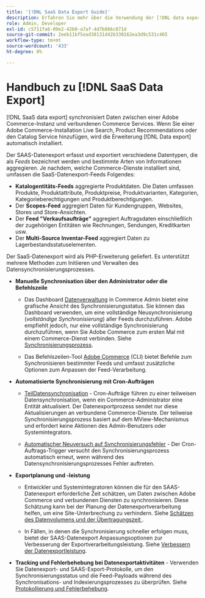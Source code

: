 ```yaml
---
title: '[!DNL SaaS Data Export Guide]'
description: Erfahren Sie mehr über die Verwendung der [!DNL data export] Erweiterung für Adobe Commerce SaaS-Dienste, die Daten zwischen Adobe Commerce und verbundenen Commerce-Diensten synchronisieren.
role: Admin, Developer
exl-id: c5711fa6-09e2-42b0-a7af-4d7b866c871d
source-git-commit: 2eeb11bf5ead38131d42b330162ea3d9c531c465
workflow-type: tm+mt
source-wordcount: '433'
ht-degree: 0%

---
```


# Handbuch zu [!DNL SaaS Data Export]

[!DNL SaaS data export] synchronisiert Daten zwischen einer Adobe Commerce-Instanz und verbundenen Commerce Services. Wenn Sie einer Adobe Commerce-Installation Live Search, Product Recommendations oder den Catalog Service hinzufügen, wird die Erweiterung [!DNL Data export] automatisch installiert.

Der SAAS-Datenexport erfasst und exportiert verschiedene Datentypen, die als _Feeds_ bezeichnet werden und bestimmte Arten von Informationen aggregieren. Je nachdem, welche Commerce-Dienste installiert sind, umfassen die SaaS-Datenexport-Feeds Folgendes:

- **Katalogentitäts-Feeds** aggregierte Produktdaten. Die Daten umfassen Produkte, Produktattribute, Produktpreise, Produktvarianten, Kategorien, Kategorieberechtigungen und Produktberechtigungen.
- Der **Scopes-Feed** aggregiert Daten für Kundengruppen, Websites, Stores und Store-Ansichten.
- Der **Feed &quot;Verkaufsaufträge&quot;** aggregiert Auftragsdaten einschließlich der zugehörigen Entitäten wie Rechnungen, Sendungen, Kreditkarten usw.
- Der **Multi-Source Inventar-Feed** aggregiert Daten zu Lagerbestandsstatuselementen.

Der SaaS-Datenexport wird als PHP-Erweiterung geliefert. Es unterstützt mehrere Methoden zum Initiieren und Verwalten des Datensynchronisierungsprozesses.

- **Manuelle Synchronisation über den Administrator oder die Befehlszeile**

   - Das Dashboard [Datenverwaltung](https://experienceleague.adobe.com/en/docs/commerce-admin/systems/data-transfer/data-dashboard) in Commerce Admin bietet eine grafische Ansicht des Synchronisierungsstatus. Sie können das Dashboard verwenden, um eine vollständige Neusynchronisierung (_vollständige Synchronisierung_) aller Feeds durchzuführen. Adobe empfiehlt jedoch, nur eine vollständige Synchronisierung durchzuführen, wenn Sie Adobe Commerce zum ersten Mal mit einem Commerce-Dienst verbinden. Siehe [Synchronisierungsprozess](data-synchronization.md).

   - Das Befehlszeilen-Tool [Adobe Commerce](https://experienceleague.adobe.com/en/docs/commerce-operations/configuration-guide/cli/config-cli) (CLI) bietet Befehle zum Synchronisieren bestimmter Feeds und umfasst zusätzliche Optionen zum Anpassen der Feed-Verarbeitung.

- **Automatisierte Synchronisierung mit Cron-Aufträgen**

   - [TeilDatensynchronisation](data-synchronization.md#partial-synchronization-with-cron-jobs) - Cron-Aufträge führen zu einer teilweisen Datensynchronisation, wenn ein Commerce-Administrator eine Entität aktualisiert. Der Datenexportprozess sendet nur diese Aktualisierungen an verbundene Commerce-Dienste. Der teilweise Synchronisierungsprozess basiert auf dem MView-Mechanismus und erfordert keine Aktionen des Admin-Benutzers oder Systemintegrators.

   - [Automatischer Neuversuch auf Synchronisierungsfehler](data-synchronization.md#failed-items-sync-for-error-recovery) - Der Cron-Auftrags-Trigger versucht den Synchronisierungsprozess automatisch erneut, wenn während des Datensynchronisierungsprozesses Fehler auftreten.

- **Exportplanung und -leistung**

   - Entwickler und Systemintegratoren können die für den SAAS-Datenexport erforderliche Zeit schätzen, um Daten zwischen Adobe Commerce und verbundenen Diensten zu synchronisieren. Diese Schätzung kann bei der Planung der Datenexportverarbeitung helfen, um eine Site-Unterbrechung zu verhindern. Siehe [Schätzen des Datenvolumens und der Übertragungszeit ](estimate-data-volume-sync-time.md).

   - In Fällen, in denen die Synchronisierung schneller erfolgen muss, bietet der SAAS-Datenexport Anpassungsoptionen zur Verbesserung der Exportverarbeitungsleistung. Siehe [Verbessern der Datenexportleistung](customize-export-processing.md).

- **Tracking und Fehlerbehebung bei Datenexportaktivitäten** - Verwenden Sie Datenexport- und SAAS-Export-Protokolle, um den Synchronisierungsstatus und die Feed-Payloads während des Synchronisations- und Indexierungsprozesses zu überprüfen. Siehe [Protokollierung und Fehlerbehebung](troubleshooting-logging.md).
